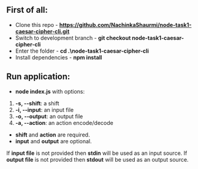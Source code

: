 ## First of all:

  - Clone this repo - **https://github.com/NachinkaShaurmi/node-task1-caesar-cipher-cli.git**
  - Switch to development branch - **git checkout node-task1-caesar-cipher-cli** 
  - Enter the folder - **cd .\node-task1-caesar-cipher-cli** 
  - Install dependencies - **npm install**
## Run application:
  - **node index.js** with options:

1.  **-s, --shift**: a shift
2.  **-i, --input**: an input file
3.  **-o, --output**: an output file
4.  **-a, --action**: an action encode/decode

  - **shift** and **action** are required.
  - **input** and **output** are optional.

If **input file** is not provided then **stdin** will be used as an input source.
If **output file** is not provided then **stdout** will be used as an output source.
